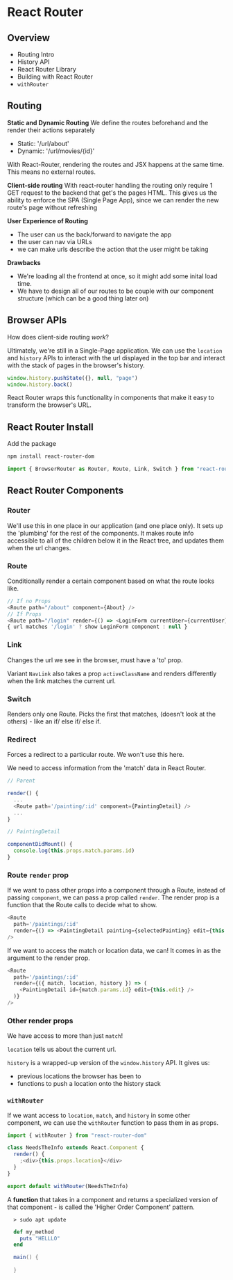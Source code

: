 # React Router

## Overview

- Routing Intro
- History API
- React Router Library
- Building with React Router
- `withRouter`

## Routing

**Static and Dynamic Routing**
We define the routes beforehand and the render their actions separately

- Static: '/url/about'
- Dynamic: '/url/movies/{id}'

With React-Router, rendering the routes and JSX happens at the same time. This means no external routes.

**Client-side routing**
With react-router handling the routing only require 1 GET request to the backend that get's the pages HTML. This gives us the ability to enforce the SPA (Single Page App), since we can render the new route's page without refreshing

**User Experience of Routing**

- The user can us the back/forward to navigate the app
- the user can nav via URLs
- we can make urls describe the action that the user might be taking

**Drawbacks**

- We're loading all the frontend at once, so it might add some inital load time.
- We have to design all of our routes to be couple with our component structure (which can be a good thing later on)

## Browser APIs

How does client-side routing _work_?

Ultimately, we're still in a Single-Page application. We can use the `location` and `history` APIs to interact with the url displayed in the top bar and interact with the stack of pages in the browser's history.

```js
window.history.pushState({}, null, "page")
window.history.back()
```

React Router wraps this functionality in components that make it easy to transform the browser's URL.

## React Router Install

Add the package

```sh
npm install react-router-dom
```

```js
import { BrowserRouter as Router, Route, Link, Switch } from "react-router-dom"
```

## React Router Components

### Router

We'll use this in one place in our application (and one place only). It sets up the 'plumbing' for the rest of the components. It makes route info accessible to all of the children below it in the React tree, and updates them when the url changes.

### Route

Conditionally render a certain component based on what the route looks like.

```js
// If no Props
<Route path="/about" component={About} />
// If Props
<Route path="/login" render={() => <LoginForm currentUser={currentUser} />} />
{ url matches '/login' ? show LoginForm component : null }
```

### Link

Changes the url we see in the browser, must have a 'to' prop.

Variant `NavLink` also takes a prop `activeClassName` and renders differently when the link matches the current url.

### Switch

Renders only one Route. Picks the first that matches, (doesn't look at the others) - like an if/ else if/ else if.

### Redirect

Forces a redirect to a particular route. We won't use this here.

We need to access information from the 'match' data in React Router.

```js
// Parent

render() {
  ...
  <Route path='/painting/:id' component={PaintingDetail} />
  ...
}

// PaintingDetail

componentDidMount() {
  console.log(this.props.match.params.id)
}
```

### Route `render` prop

If we want to pass other props into a component through a Route, instead of passing `component`, we can pass a prop called `render`. The render prop is a function that the Route calls to decide what to show.

```js
<Route
  path='/paintings/:id'
  render={() => <PaintingDetail painting={selectedPainting} edit={this.edit} />}
/>
```

If we want to access the match or location data, we can! It comes in as the argument to the render prop.

```js
<Route
  path='/paintings/:id'
  render={({ match, location, history }) => (
    <PaintingDetail id={match.params.id} edit={this.edit} />
  )}
/>
```

### Other render props

We have access to more than just `match`!

`location` tells us about the current url.

`history` is a wrapped-up version of the `window.history` API. It gives us:

- previous locations the browser has been to
- functions to push a location onto the history stack

### `withRouter`

If we want access to `location`, `match`, and `history` in some other component, we can use the `withRouter` function to pass them in as props.

```js
import { withRouter } from "react-router-dom"

class NeedsTheInfo extends React.Component {
  render() {
    ;<div>{this.props.location}</div>
  }
}

export default withRouter(NeedsTheInfo)
```

A **function** that takes in a component and returns a specialized version of that component - is called the 'Higher Order Component' pattern.



```shell
  > sudo apt update
```

```ruby
  def my_method
    puts "HELLLO"
  end
```

```java
  main() {
    
  }

```